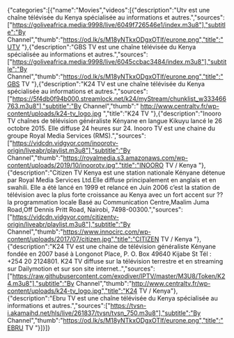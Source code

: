 {"categories":[{"name":"Movies","videos":[{"description":"Utv est une chaîne télévisée du Kenya spécialisée au informations et autres.","sources":["https://goliveafrica.media:9998/live/6049f726546e1/index.m3u8"],"subtitle":"By Channel","thumb":"https://od.lk/s/M18yNTkxODgxOTlf/eurone.png","title":"UTV "},{"description":"GBS TV est une chaîne télévisée du Kenya spécialisée au informations et autres.","sources":["https://goliveafrica.media:9998/live/6045ccbac3484/index.m3u8"],"subtitle":"By Channel","thumb":"https://od.lk/s/M18yNTkxODgxOTlf/eurone.png","title":"GBS TV "},{"description":"K24 TV est une chaîne télévisée du Kenya spécialisée au informations et autres.","sources":["https://5f4db0f94b000.streamlock.net/k24/myStream/chunklist_w333466763.m3u8"],"subtitle":"By Channel","thumb":" http://www.centraltv.fr/wp-content/uploads/k24-tv_logo.jpg ","title":"K24 TV "},{"description":"Inooro TV chaînes de télévision généraliste Kényane en langue Kikuyu lancé le 26 octobre 2015. Elle diffuse 24 heures sur 24. Inooro TV est une chaine du groupe Royal Media Services (RMS).","sources":["https://vidcdn.vidgyor.com/inoorotv-origin/liveabr/playlist.m3u8"],"subtitle":"By Channel","thumb":"https://royalmedia.s3.amazonaws.com/wp-content/uploads/2019/10/inoorotv.jpg","title":"INOORO TV / Kenya "},{"description":"Citizen TV Kenya est une station nationale Kényane détenue par Royal Media Services Ltd.Elle diffuse principalement en anglais et en swahili. Elle a été lancé en 1999 et relancé en Juin 2006 c’est la station de télévision avec la plus forte croissance au Kenya avec un fort accent sur ??la programmation locale Basé au Communication Centre,Maalim Juma Road,Off Dennis Pritt Road, Nairobi, 7498-00300.","sources":["https://vidcdn.vidgyor.com/citizentv-origin/liveabr/playlist.m3u8"],"subtitle":"By Channel","thumb":"https://www.innocirc.com/wp-content/uploads/2017/07/citizen.jpg","title":"CITIZEN TV / Kenya "},{"description":"K24 TV est une chaine de télévision généraliste Kényane fondée en 2007 basé à Longonot Place, P. O. Box 49640 Kijabe St Tél : +254 20 2124801. K24 TV diffuse sur la télévision terrestre et en streaming sur Dailymotion et sur son site internet..","sources":["https://raw.githubusercontent.com/exodiver/IPTV/master/M3U8/Token/K24.m3u8"],"subtitle":"By Channel","thumb":"http://www.centraltv.fr/wp-content/uploads/k24-tv_logo.jpg","title":"K24 TV / Kenya"},{"description":"Ebru TV est une chaîne télévisée du Kenya spécialisée au informations et autres.","sources":["https://tvsn-i.akamaihd.net/hls/live/261837/tvsn/tvsn_750.m3u8"],"subtitle":"By Channel","thumb":"https://od.lk/s/M18yNTkxODgxOTlf/eurone.png","title":"EBRU TV "}]}]}
